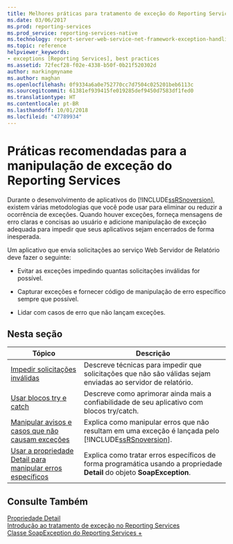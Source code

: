 ```yaml
---
title: Melhores práticas para tratamento de exceção do Reporting Services | Microsoft Docs
ms.date: 03/06/2017
ms.prod: reporting-services
ms.prod_service: reporting-services-native
ms.technology: report-server-web-service-net-framework-exception-handling
ms.topic: reference
helpviewer_keywords:
- exceptions [Reporting Services], best practices
ms.assetid: 72fecf28-f02e-4338-b50f-0b21f520302d
author: markingmyname
ms.author: maghan
ms.openlocfilehash: 0f9334a6a0e752770cc7d7504c025201beb6113c
ms.sourcegitcommit: 61381ef939415fe019285def9450d7583df1fed0
ms.translationtype: HT
ms.contentlocale: pt-BR
ms.lasthandoff: 10/01/2018
ms.locfileid: "47789934"
---
```

# <a name="best-practices-for-reporting-services-exception-handling"></a>Práticas recomendadas para a manipulação de exceção do Reporting Services
  Durante o desenvolvimento de aplicativos do [!INCLUDE[ssRSnoversion](../../../includes/ssrsnoversion-md.md)], existem várias metodologias que você pode usar para eliminar ou reduzir a ocorrência de exceções. Quando houver exceções, forneça mensagens de erro claras e concisas ao usuário e adicione manipulação de exceção adequada para impedir que seus aplicativos sejam encerrados de forma inesperada.  
  
 Um aplicativo que envia solicitações ao serviço Web Servidor de Relatório deve fazer o seguinte:  
  
-   Evitar as exceções impedindo quantas solicitações inválidas for possível.  
  
-   Capturar exceções e fornecer código de manipulação de erro específico sempre que possível.  
  
-   Lidar com casos de erro que não lançam exceções.  
  
## <a name="in-this-section"></a>Nesta seção  
  
|Tópico|Descrição|  
|-----------|-----------------|  
|[Impedir solicitações inválidas](../../../reporting-services/report-server-web-service-net-framework-exception-handling/best-practices/preventing-invalid-requests.md)|Descreve técnicas para impedir que solicitações que não são válidas sejam enviadas ao servidor de relatório.|  
|[Usar blocos try e catch](../../../reporting-services/report-server-web-service-net-framework-exception-handling/best-practices/using-try-and-catch-blocks.md)|Descreve como aprimorar ainda mais a confiabilidade de seu aplicativo com blocos try/catch.|  
|[Manipular avisos e casos que não causam exceções](../../../reporting-services/report-server-web-service-net-framework-exception-handling/best-practices/handling-warnings-and-cases-that-do-not-cause-exceptions.md)|Explica como manipular erros que não resultam em uma exceção é lançada pelo [!INCLUDE[ssRSnoversion](../../../includes/ssrsnoversion-md.md)].|  
|[Usar a propriedade Detail para manipular erros específicos](../../../reporting-services/report-server-web-service-net-framework-exception-handling/best-practices/using-the-detail-property-to-handle-specific-errors.md)|Explica como tratar erros específicos de forma programática usando a propriedade **Detail** do objeto **SoapException**.|  
  
## <a name="see-also"></a>Consulte Também  
 [Propriedade Detail](../../../reporting-services/report-server-web-service-net-framework-exception-handling/soapexception-class/detail-property.md)   
 [Introdução ao tratamento de exceção no Reporting Services](../../../reporting-services/report-server-web-service-net-framework-exception-handling/introducing-exception-handling-in-reporting-services.md)   
 [Classe SoapException do Reporting Services +](../../../reporting-services/report-server-web-service-net-framework-exception-handling/soapexception-class/reporting-services-soapexception-class.md)  
  
  
